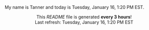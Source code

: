 My name is Tanner and today is Tuesday, January 16, 1:20 PM EST.

<p align="center">This <i>README</i> file is generated <b>every 3 hours</b>!</br>Last refresh: Tuesday, January 16, 1:20 PM EST<br /></p>
